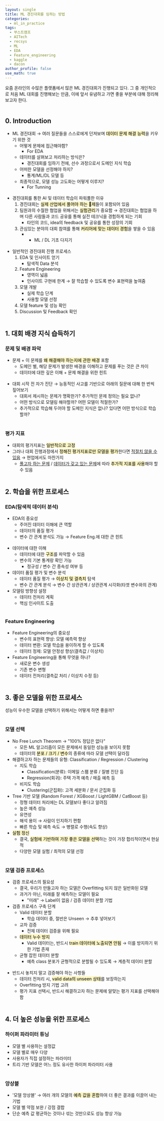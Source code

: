 ```yaml
---
layout: single
title: ML 경진대회를 임하는 방법
categories:
  - ml_in_practice
tags:
  - 부스트캠프
  - AITech
  - recsys
  - ML
  - EDA
  - Feature_engineering
  - kaggle
  - dacon
author_profile: false
use_math: true
---
```

요즘 온라인의 수많은 플랫폼에서 많은 ML 경진대회가 진행되고 있다.
그 중 개인적으로 처음 ML 대회를 진행해보는 만큼, 이에 앞서 유념하고 가면 좋을 부분에 대해 정리해 보고자 한다.<br><br>

## 0. Introduction
- ML 경진대회 → 여러 질문들을 스스로에게 던져보며 <mark style="background: #FFF3A3A6;">데이터 문제 해결 능력</mark>을 키우기 위한 것
	- 어떻게 문제에 접근해야함?
		- For EDA
	- 데이터를 살펴보고 처리하는 방식은?
		- 경진대회를 임하기 전에, 선수 과정으로서 도메인 지식 학습
	- 어떠한 모델을 선정해야 하지?
		- 통계/ML/DL 모델 등
	- 최종적으로, 모델 성능 고도화는 어떻게 이루지?
		- For Tunning<br><br>
- 경진대회를 통한 AI 및 데이터 학습이 파워풀한 이유
	1. 경진대회는 <mark style="background: #FFF3A3A6;">실제 산업에서 풀어야 하는 제</mark>들이 포함되어 있음
	2. 팀원과의 수월한 협업을 위해서는 <mark style="background: #FFF3A3A6;">실험관리</mark>가 중요함 → 경진대회는 협업을 하며 다른 사람들과 코드 공유를 통해 실전 테크닉을 경험하게 되는 기회
		- 타인의 코드, idea의 feedback 및 공유를 통한 성장의 기회
	3. 관심있는 분야의 대회 참여를 통해 <mark style="background: #FFF3A3A6;">커리어에 맞는 데이터 경험</mark>을 쌓을 수 있음
		- + ML / DL 기초 다지기<br><br>
- 일반적인 경진대회 진행 프로세스
	1. EDA 및 인사이트 얻기
		- 탐색적 Data 분석
	2. Feature Engineering
		- 영역이 넓음
		- 인사이트 구현에 한계 → 잘 학습할 수 있도록 변수 표현력을 높여줌
	3. 모델 개발
		- 실제 학습 단계
		- 사용할 모델 선정
	4. 모델 feature 및 성능 확인
	5. Discussion 및 Feedback 확인<br><br>

## 1. 대회 배경 지식 습득하기
### 문제 및 배경 파악
- 문제 + 이 문제를 <mark style="background: #FFF3A3A6;">왜 해결해야 하는지에 관한 배경</mark> 포함
	- 도메인 별, 해당 문제가 발생한 배경을 이해하고 문제를 푸는 것은 큰 차이
	- 데이터에 대한 깊은 이해 + 문제 해결을 위한 힌트<br><br>
- 대회 시작 전 자가 진단 → 능동적인 사고를 기반으로 아래의 질문에 대해 한 번씩 짚어보기
	- 대회서 제시하는 문제가 명확한가? 추가적인 문제 정의는 필요 없나?
	- 어떤 방식으로 모델링 해야할까? 어떤 모델이 적절한가?
	- 추가적으로 학습해 두어야 할 도메인 지식은 없나? 있다면 어떤 방식으로 학습할까?<br><br>

### 평가 지표
- 대회의 평가지표는 <mark style="background: #FFF3A3A6;">일반적으로 고정</mark>
- 그러나 대회 진행과정에서 <mark style="background: #FFF3A3A6;">정해진 평가지표로만 모델을 평가</mark>한다면 <u>적절치 않을 수 있음</u> → 현업에서도 마찬가지
	- <u>풀고자 하는 문제</u> / <u>데이터가 갖고 있는 문제</u>에 따라 <mark style="background: #FFF3A3A6;">추가적 지표를 사용</mark>해야 할 수 있음<br><br>

## 2. 학습을 위한 프로세스
### EDA(탐색적 데이터 분석)
- EDA의 중요성
	- 주어진 데이터 이해에 큰 역할
	- 데이터의 품질 평가
	- 변수 간 관계 분석도 가능 → Feature Eng.에 대한 큰 힌트<br><br>
- 데이터에 대한 이해
	- 데이터에 대한 <mark style="background: #FFF3A3A6;">구조</mark>를 파악할 수 있음
	- 변수의 기본 통계랑 확인 가능
		- 정규성 / 변수 간 종속성 여부 등
- 데이터 품질 평가 및 변수 분석
	- 데이터 품질 평가 → <mark style="background: #FFF3A3A6;">이상치 및 결측치</mark> 탐색
	- 변수 간 관계 분석 → 변수 간 상관관계 / 상관관계 시각화(타겟 변수와의 관계)
- 모델링 방향성 설정
	- 데이터 전처리 계획
	- 핵심 인사이트 도출<br><br>

### Feature Engineering
- Feature Engineering의 중요성
	- 변수의 표현력 향상: 모델 예측력 향상
	- 데이터 변환: 모델 학습을 용이하게 할 수 있도록
	- 데이터 정제: 모델 안정성 향상(결측값 / 이상치)
- Feature Engineering을 통해 무엇을 하나?
	- 새로운 변수 생성
	- 기존 변수 변형
	- 데이터 전처리(결측값 처리 / 이상치 수정 등)<br><br>

## 3. 좋은 모델을 위한 프로세스
성능이 우수한 모델을 선택하기 위해서는 어떻게 하면 좋을까?<br><br>
### 모델 선택
- No Free Lunch Theorem → "100% 정답은 없다"
	- 모든 ML 알고리즘이 모든 문제에서 동일한 성능을 보이지 못함
	- 데이터의 <mark style="background: #FFF3A3A6;">분포 / 크기 / 변수</mark>의 종류에 따라 모델 선택이 달라짐
- 해결하고자 하는 문제들의 유형: Classification / Regression / Clustering
	- 지도 학습
		- Classification(분류): 이메일 스팸 분류 / 질병 진단 등
		- Regression(회귀): 주택 가격 예측 / 매출 예측 등
	- 비지도 학습
		- Clustering(군집화): 고객 세분화 / 문서 군집화 등
- Tree 기반 모델 (Random Forest / XGBoost / LightGBM / CatBoost 등)
	- 정형 데이터 처리에는 DL 모델보다 좋다고 알려짐
	- 높은 예측 성능
	- 유연성
	- 해석 용이 → 사람이 인지하기 편함
	- 빠른 학습 및 예측 속도 → 병렬로 수행(속도 향상)
- <mark style="background: #FFF3A3A6;">실험 정신</mark>
	- 결국, <mark style="background: #FFF3A3A6;">실험에 기반하여 가장 좋은 모델을 선택</mark>하는 것이 가장 합리적이면서 현실적
	- 다양한 모델 실험 / 최적의 모델 선정<br><br>

### 모델 검증 프로세스
- 검증 프로세스의 필요성
	- 결국, 우리가 만들고자 하는 모델은 Overfitting 되지 않은 일반화된 모델
	- 과거가 아닌, 미래를 잘 예측하는 모델이 필요
		- "미래" → Label이 없음 / 검증 데이터 분할 기법
- 검증 프로세스 구축 단계
	- Valid 데이터 분할
		- 학습 데이터 중, 절반은 Unseen → 추후 넣어보기
	- 교차 검증
		- 전체 데이터 검증을 위해 필요
	- <mark style="background: #FFF3A3A6;">데이터 누수 방지</mark>
		- Valid 데이터는, 반드시 <mark style="background: #FFF3A3A6;">train 데이터에 노출되면 안됨</mark> → 이를 방지하기 위한 기법 존재
	- 균형 잡힌 데이터 분할
		- 예측 class 분포가 균형적으로 분할될 수 있도록 → 계층적 데이터 분할<br><br>
- 반드시 놓치지 말고 검증해야 하는 사항들
	- 데이터 전처리 시, <mark style="background: #FFF3A3A6;">valid data의 unseen 상태</mark>를 보장하는지
	- Overfitting 방지 기법 고려
	- 평가 지표 선택시, 반드시 해결하고자 하는 문제에 알맞는 평가 지표를 선택해야 함<br><br>

## 4. 더 높은 성능을 위한 프로세스
### 하이퍼 파라미터 튜닝
- 모델 별 사용하는 설정값
- 모델 별로 매우 다양
- 사용자가 직접 설정하는 파라미터
- 트리 기반 모델은 어느 정도 유사한 하이퍼 파라미터 사용<br><br>

### 앙상블
- '모델 앙상블' → 여러 개의 모델의 <mark style="background: #FFF3A3A6;">예측 값을 혼합</mark>하여 더 좋은 결과를 이끌어 내는 기법
- 모델 별 약점 보완 / 강점 결합
- 단순 예측 값 평균하는 것이나 섞는 것만으로도 성능 향상 가능
